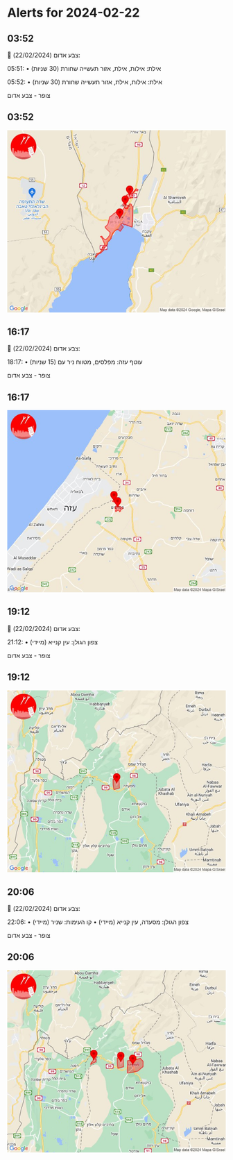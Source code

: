 # Alerts for 2024-02-22

## 03:52

🔴 צבע אדום (22/02/2024):

05:51:
• אילת: אילות, אילת, אזור תעשייה שחורת (30 שניות)

05:52:
• אילת: אילות, אילת, אזור תעשייה שחורת (30 שניות)

צופר - צבע אדום

## 03:52

![Photo](images/19483.jpg)

## 16:17

🔴 צבע אדום (22/02/2024):

18:17:
• עוטף עזה: מפלסים, מטווח ניר עם (15 שניות)

צופר - צבע אדום

## 16:17

![Photo](images/19485.jpg)

## 19:12

🔴 צבע אדום (22/02/2024):

21:12:
• צפון הגולן: עין קנייא (מיידי)

צופר - צבע אדום

## 19:12

![Photo](images/19487.jpg)

## 20:06

🔴 צבע אדום (22/02/2024):

22:06:
• צפון הגולן: מסעדה, עין קנייא (מיידי)
• קו העימות: שניר (מיידי)

צופר - צבע אדום

## 20:06

![Photo](images/19491.jpg)

